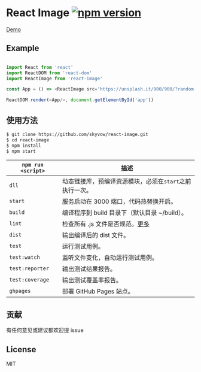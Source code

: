 # React Image [![npm version](https://img.shields.io/npm/v/react-image-preload.svg)](https://www.npmjs.org/package/react-image-preload)

[Demo](https://skyvow.github.io/react-image)

## Example

```js

import React from 'react'
import ReactDOM from 'react-dom'
import ReactImage from 'react-image'

const App = () => <ReactImage src='https://unsplash.it/900/900/?random' />

ReactDOM.render(<App/>, document.getElementById('app'))

```

## 使用方法

```sh
$ git clone https://github.com/skyvow/react-image.git
$ cd react-image
$ npm install
$ npm start
```

|`npm run <script>`|描述|
|------------------|-----------|
|`dll`|动态链接库，预编译资源模块，必须在`start`之前执行一次。|
|`start`|服务启动在 3000 端口，代码热替换开启。|
|`build`|编译程序到 build 目录下（默认目录 ~/build）。|
|`lint`|检查所有 .js 文件是否规范。[更多](http://eslint.org/docs/user-guide/command-line-interface.html#fix)|
|`dist`|输出编译后的 dist 文件。|
|`test`|运行测试用例。|
|`test:watch`|监听文件变化，自动运行测试用例。|
|`test:reporter`|输出测试结果报告。|
|`test:coverage`|输出测试覆盖率报告。|
|`ghpages`|部署 GitHub Pages 站点。|

## 贡献

有任何意见或建议都欢迎提 issue

## License

MIT
